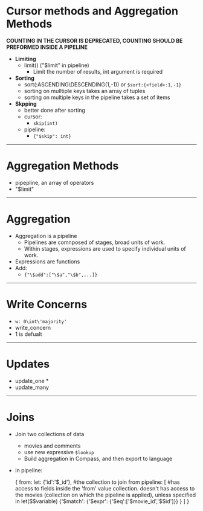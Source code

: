 # Cursor methods and Aggregation Methods
**COUNTING IN THE CURSOR IS DEPRECATED, COUNTING SHOULD BE PREFORMED INSIDE A PIPELINE**
* **Limiting**
  * limit() ("$limit" in pipeline)
    * Limit the number of results, int argument is required
* **Sorting**
  * sort(<field>:ASCENDING\DESCENDING(1,-1)) or `$sort:{<field>:1,-1}`
  * sorting on mulltiple keys takes an array of tuples
  * sorting on multiple keys in the pipeline takes a set of items
* **Skpping**
  * better done after sorting
  * cursor:
    * `skip(int)`
  * pipeline:
    * `{"$skip": int}`
****
# Aggregation Methods
* pipepline, an array of operators
* "$limit"
*** **
# Aggregation
* Aggregation is a pipeline
  * Pipelines are comnposed of stages, broad units of work.
  * Within stages, expressions are used to specify individual units of work.
* Expressions are functions
* Add:
  * `{"\$add":["\$a","\$b",...]}`

****
# Write Concerns
* `w: 0\int\'majority'`
* write_concern
* 1 is defualt
****
# Updates
* update_one
  * 
* update_many
* ****
# Joins
* Join two collections of data
  * movies and comments
  * use new expressive `$lookup`
  * Build aggregation in Compass, and then export to language
* in pipeline:

    {
        from: <collection>
        let: {'id':'$_id'}, #the collection to join from
        pipeline: [ #has access to fields inside the 'from' value collection. doesn't has access to the movies (collection on which the pipeline is applied), unless specified in let($$variable)
            {'$match':
                {'\$expr': {'\$eq':['\$movie_id','$$id']}}
            }
        ]
    }